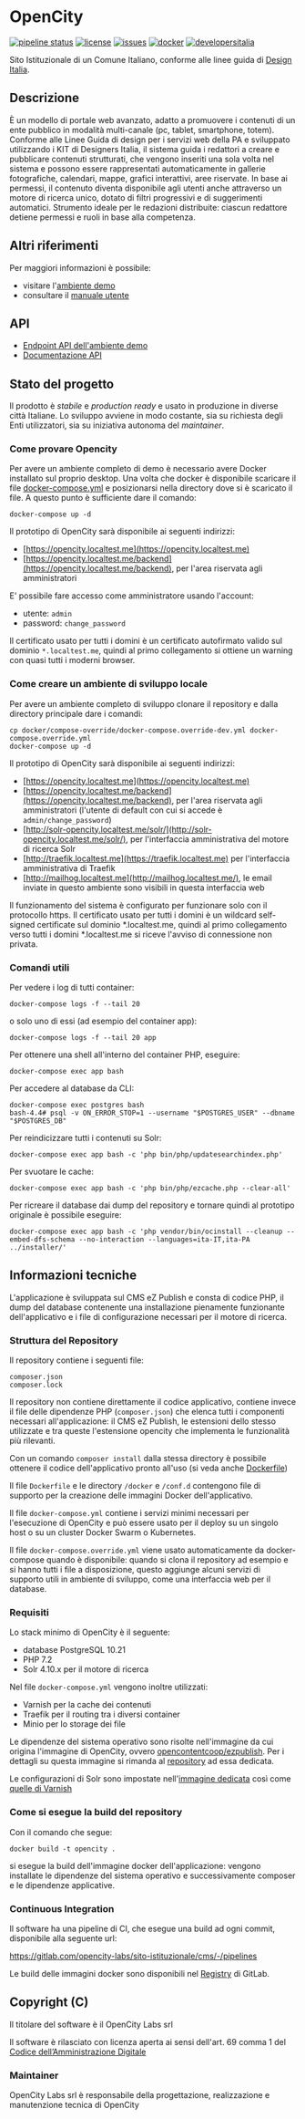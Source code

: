 # OpenCity

[![pipeline status](https://gitlab.com/opencity-labs/sito-istituzionale/cms/badges/master/pipeline.svg)](https://gitlab.com/opencity-labs/sito-istituzionale/cms/commits/master)
[![license](https://img.shields.io/badge/license-GPL-blue.svg)](https://gitlab.com/opencity-labs/sito-istituzionale/cms/blob/master/LICENSE)
[![issues](https://img.shields.io/badge/Issues-open-red?logo=gitlab)](https://gitlab.com/opencity-labs/sito-istituzionale/cms/-/issues)
[![docker](https://img.shields.io/badge/docker-ready-blue?logo=docker)](https://gitlab.com/opencity-labs/sito-istituzionale/cms/container_registry)
[![developersitalia](https://img.shields.io/badge/forum-italia-blue)](https://forum.italia.it/c/software-open-source-per-la-pa/49)

[//]: # ([![developersitalia]&#40;https://img.shields.io/badge/developers-italia-blue&#41;]&#40;https://developers.italia.it/it/software/c_a116-comune-di-ala-comunweb&#41;)


Sito Istituzionale di un Comune Italiano, conforme alle linee guida
di [Design Italia](https://designers.italia.it/progetti/siti-web-comuni/).

## Descrizione

È un modello di portale web avanzato, adatto a promuovere i contenuti di un ente pubblico in modalità multi-canale (pc,
tablet,
smartphone, totem). Conforme alle Linee Guida di design per i servizi web della PA e sviluppato utilizzando i KIT di
Designers
Italia, il sistema guida i redattori a creare e pubblicare contenuti strutturati, che vengono inseriti una sola volta
nel sistema e
possono essere rappresentati automaticamente in gallerie fotografiche, calendari, mappe, grafici interattivi, aree
riservate. In base
ai permessi, il contenuto diventa disponibile agli utenti anche attraverso un motore di ricerca unico, dotato di filtri
progressivi e di
suggerimenti automatici. Strumento ideale per le redazioni distribuite: ciascun redattore detiene permessi e ruoli in
base alla
competenza.

## Altri riferimenti

Per maggiori informazioni è possibile:

* visitare l'[ambiente demo](https://www.comune.bugliano.pi.it)
* consultare il [manuale utente](https://manuale.opencontent.it/opencity/)

## API

* [Endpoint API dell'ambiente demo](https://www.comune.bugliano.pi.it/api/openapi/)
* [Documentazione API](https://www.comune.bugliano.pi.it/openapi/doc)

## Stato del progetto

Il prodotto è *stabile* e *production ready* e usato in produzione in diverse città Italiane.
Lo sviluppo avviene in modo costante, sia su richiesta degli Enti utilizzatori, sia su iniziativa autonoma del
*maintainer*.

### Come provare Opencity

Per avere un ambiente completo di demo è necessario avere Docker installato
sul proprio desktop. Una volta che docker è disponibile scaricare il
file [docker-compose.yml](https://gitlab.com/opencity-labs/sito-istituzionale/cms/-/raw/master/docker-compose.yml?inline=false)
e
posizionarsi nella directory dove si è scaricato il
file. A questo punto è sufficiente dare il comando:

```
docker-compose up -d
```

Il prototipo di OpenCity sarà disponibile ai seguenti indirizzi:

* [https://opencity.localtest.me](https://opencity.localtest.me)
* [https://opencity.localtest.me/backend](https://opencity.localtest.me/backend), per l'area riservata agli
  amministratori

E' possibile fare accesso come amministratore usando l'account:
* utente:  `admin`
* password: `change_password`

Il certificato usato per tutti i domini è un certificato autofirmato valido sul
dominio `*.localtest.me`, quindi al primo collegamento si ottiene un warning
con quasi tutti i moderni browser.

### Come creare un ambiente di sviluppo locale

Per avere un ambiente completo di sviluppo clonare
il repository e dalla directory principale dare i comandi:

```
cp docker/compose-override/docker-compose.override-dev.yml docker-compose.override.yml
docker-compose up -d
```

Il prototipo di OpenCity sarà disponibile ai seguenti indirizzi:

* [https://opencity.localtest.me](https://opencity.localtest.me)
* [https://opencity.localtest.me/backend](https://opencity.localtest.me/backend), per l'area riservata agli
  amministratori (l'utente di default con cui si accede è `admin/change_password`)
* [http://solr-opencity.localtest.me/solr/](http://solr-opencity.localtest.me/solr/), per l'interfaccia amministrativa
  del motore di ricerca Solr
* [http://traefik.localtest.me](https://traefik.localtest.me) per l'interfaccia amministrativa di Traefik
* [http://mailhog.localtest.me](http://mailhog.localtest.me/), le email inviate in questo ambiente
  sono visibili in questa interfaccia web

Il funzionamento del sistema è configurato per funzionare solo con il protocollo https.
Il certificato usato per tutti i domini è un wildcard self-signed certificate sul dominio *.localtest.me, quindi al
primo collegamento verso tutti i domini *.localtest.me si riceve l'avviso di connessione non privata.

### Comandi utili

Per vedere i log di tutti container:

    docker-compose logs -f --tail 20

o solo uno di essi (ad esempio del container app):

    docker-compose logs -f --tail 20 app

Per ottenere una shell all'interno del container PHP, eseguire:

    docker-compose exec app bash

Per accedere al database da CLI:

    docker-compose exec postgres bash
    bash-4.4# psql -v ON_ERROR_STOP=1 --username "$POSTGRES_USER" --dbname "$POSTGRES_DB"

Per reindicizzare tutti i contenuti su Solr:

    docker-compose exec app bash -c 'php bin/php/updatesearchindex.php'

Per svuotare le cache:

    docker-compose exec app bash -c 'php bin/php/ezcache.php --clear-all'

Per ricreare il database dai dump del repository e tornare quindi al prototipo originale è possibile eseguire:

    docker-compose exec app bash -c 'php vendor/bin/ocinstall --cleanup --embed-dfs-schema --no-interaction --languages=ita-IT,ita-PA ../installer/'

## Informazioni tecniche

L'applicazione è sviluppata sul CMS eZ Publish e consta di codice PHP,
il dump del database contenente una installazione pienamente funzionante
dell'applicativo e i file di configurazione necessari per il motore di
ricerca.

### Struttura del Repository

Il repository contiene i seguenti file:

```
composer.json
composer.lock
```

Il repository non contiene direttamente il codice applicativo, contiene
invece il file delle dipendenze PHP (`composer.json`) che elenca tutti i componenti
necessari all'applicazione: il CMS eZ Publish, le estensioni dello stesso
utilizzate e tra queste l'estensione opencity che implementa le funzionalità
più rilevanti.

Con un comando `composer install` dalla stessa directory è possibile ottenere il codice dell'applicativo
pronto all'uso (si veda
anche [Dockerfile](https://gitlab.com/opencity-labs/sito-istituzionale/cms/blob/master/Dockerfile))

Il file `Dockerfile` e le directory `/docker` e `/conf.d` contengono file di supporto per la creazione delle immagini
Docker dell'applicativo.

Il file `docker-compose.yml` contiene i servizi minimi necessari per l'esecuzione di OpenCity e può essere usato per il
deploy su un singolo host o su un cluster Docker Swarm o Kubernetes.

Il file `docker-compose.override.yml` viene usato automaticamente da docker-compose quando è disponibile: quando si
clona il
repository ad esempio e si hanno tutti i file a disposizione, questo aggiunge alcuni servizi di supporto utili in
ambiente di sviluppo, come una interfaccia web per il database.

### Requisiti

Lo stack minimo di OpenCity è il seguente:

* database PostgreSQL 10.21
* PHP 7.2
* Solr 4.10.x per il motore di ricerca

Nel file `docker-compose.yml` vengono inoltre utilizzati:

* Varnish per la cache dei contenuti
* Traefik per il routing tra i diversi container
* Minio per lo storage dei file

Le dipendenze del sistema operativo sono risolte nell'immagine da cui origina l'immagine di OpenCity,
ovvero [opencontentcoop/ezpublish](https://hub.docker.com/r/opencontentcoop/ezpublish).
Per i dettagli su questa immagine si rimanda al [repository](https://www.github.com/OpencontentCoop/docker-ezpublish) ad
essa dedicata.

Le configurazioni di Solr sono impostate
nell'[immagine dedicata](https://gitlab.com/opencity-labs/sito-istituzionale/solr)
così come [quelle di Varnish](https://gitlab.com/opencity-labs/sito-istituzionale/varnish)

### Come si esegue la build del repository

Con il comando che segue:

    docker build -t opencity .

si esegue la build dell'immagine docker dell'applicazione: vengono installate le dipendenze
del sistema operativo e successivamente composer e le dipendenze applicative.

### Continuous Integration

Il software ha una pipeline di CI, che esegue una build ad ogni commit, disponibile alla seguente url:

https://gitlab.com/opencity-labs/sito-istituzionale/cms/-/pipelines

Le build delle immagini docker sono disponibili
nel [Registry](https://gitlab.com/opencity-labs/sito-istituzionale/cms/container_registry) di GitLab.

## Copyright (C)

Il titolare del software è il OpenCity Labs srl

Il software è rilasciato con licenza aperta ai sensi dell'art. 69 comma 1
del [Codice dell’Amministrazione Digitale](https://cad.readthedocs.io/)

### Maintainer

OpenCity Labs srl è responsabile della progettazione, realizzazione e manutenzione tecnica di OpenCity

